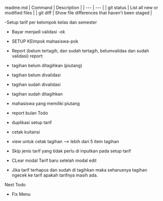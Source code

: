 readme.md
| Command | Description |
| --- | --- |
| git status | List all new or modified files |
| git diff | Show file differences that haven't been staged |

-Setup tarif per kelompok kelas dan semester
- Bayar menjadi validasi -ok
- SETUP KElmpok mahasiswa-pok



- Report (belum tertagih, dan sudah tertagih, belumvalidas dan sudah validasi)
report:
- tagihan belum ditagihkan (piutang)
- tagihan belum divalidasi
- tagihan sudah divalidasi
- tagihan sudah ditagihkan
- mahasiswa yang memiliki piutang
- report bulan
Todo
- duplikasi setup tarif
- cetak kuitansi
- view untuk cetak tagihan --> lebih dari 5 item tagihan
- Skip jenis tarif yang tidak perlu di inputkan pada setup tarif
- CLear modal Tarif baru setelah modal edit
- Jika tarif terhapus dan sudah di tagihkan maka seharusnya tagihan ngecek ke tarif apakah tarifnya masih ada.

Next Todo
- Fix Menu